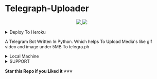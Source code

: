 # Telegraph-Uploader

  </a>
</p>
<p align="center">
  <a href="https://github.com/Judson-web/MH-TelegraPh/stargazers">
    <img src="https://img.shields.io/github/stars/Judson-web/MH-TelegraPh?style=social">

  </a>
  
  <a href="https://github.com/Judson-web/MH-TelegraPh/fork">
    <img src="https://img.shields.io/github/forks/Judson-web/MH-TelegraPh?label=Fork&style=social">

  </a>  
</p>

<details><summary>Deploy To Heroku</summary>
<p>
<br>
<a href="https://heroku.com/deploy?template=https://github.com/Judson-web/MH-TelegraPh">
  <img src="https://www.herokucdn.com/deploy/button.svg" alt="Deploy">
</a>
</p>
</details>

A Telegram Bot Written In Python. Which helps To Upload Media's like gif video and image under 5MB To telegra.ph   

<details><summary>Local Machine</summary>
<p>
<br>
Clone the repository

Install requirements: pip3 install -r requirements.txt

edit the sample_config.py wih your configs

python3 bot.py

Now send /start to you bot to see if it is running!
</a>
</p>
</details>


<details><summary>SUPPORT</summary>
<p>
<br>
# Thanks To

Thanks To [AlbertEinsteinTg](https://github.com/AlbertEinsteinTg) For Helping Me in Some Cases

Thanks To Owners Of Libraries That Used In The Development Of This Repo
# Licence

[![GNU GPLv3 Image](https://www.gnu.org/graphics/gplv3-127x51.png)](http://www.gnu.org/licenses/gpl-3.0.en.html)  

[Telegra.ph-Uploader](https://github.com/MoTechYT/MT-Telegraph)
is Free Software: You can use, study share and improve it at your
will. Specifically you can redistribute and/or modify it under the terms of the
[GNU General Public License](https://www.gnu.org/licenses/gpl.html) as
published by the Free Software Foundation, either version 3 of the License, or
(at your option) any later version. 
</a>
</p>
</details>

**Star this Repo if you Liked it ⭐⭐⭐**

